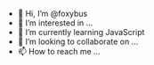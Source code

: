 - 👋 Hi, I’m @foxybus
- 👀 I’m interested in ...
- 🌱 I’m currently learning JavaScript
- 💞️ I’m looking to collaborate on ...
- 📫 How to reach me ...

<!---
foxybus/foxybus is a ✨ special ✨ repository because its `README.md` (this file) appears on your GitHub profile.
You can click the Preview link to take a look at your changes.
--->
